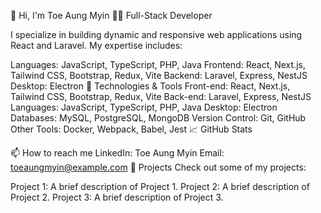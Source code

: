 👋 Hi, I'm Toe Aung Myin
👨‍💻 Full-Stack Developer

I specialize in building dynamic and responsive web applications using React and Laravel. My expertise includes:

Languages: JavaScript, TypeScript, PHP, Java
Frontend: React, Next.js, Tailwind CSS, Bootstrap, Redux, Vite
Backend: Laravel, Express, NestJS
Desktop: Electron
🔧 Technologies & Tools
Front-end: React, Next.js, Tailwind CSS, Bootstrap, Redux, Vite
Back-end: Laravel, Express, NestJS
Languages: JavaScript, TypeScript, PHP, Java
Desktop: Electron
Databases: MySQL, PostgreSQL, MongoDB
Version Control: Git, GitHub
Other Tools: Docker, Webpack, Babel, Jest
📈 GitHub Stats


📫 How to reach me
LinkedIn: Toe Aung Myin
Email: toeaungmyin@example.com
🚀 Projects
Check out some of my projects:

Project 1: A brief description of Project 1.
Project 2: A brief description of Project 2.
Project 3: A brief description of Project 3.
